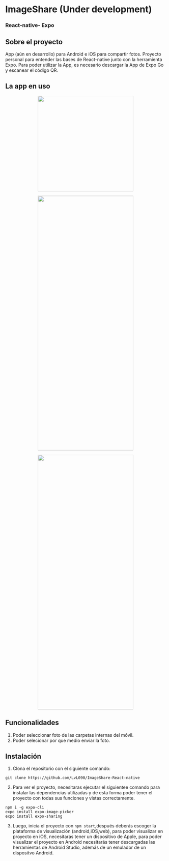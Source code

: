 # ImageShare (Under development)
### React-native- Expo

## Sobre el proyecto
App (aún en desarrollo) para Android e iOS para compartir fotos. Proyecto personal para entender las bases de React-native junto con la herramienta Expo.
Para poder utilizar la App, es necesario descargar la App de Expo Go y escanear el código QR.

## La app en uso

<p align="center">
  <img width="300" height="300" src="https://user-images.githubusercontent.com/99020950/182889906-232804dc-de81-4f2a-933c-54887139b22c.png">
</p>
<p align="center">
  <img width="300" height="800" src="https://user-images.githubusercontent.com/99020950/182877167-7bd8a67c-8ef7-4984-877b-512cd9d6c594.png">
</p>
<p align="center">
  <img width="300" height="800" src="https://user-images.githubusercontent.com/99020950/182877169-1ba77e13-4fc9-4880-a1a8-c2bf9180dbb1.png">
</p>



## Funcionalidades
1. Poder seleccionar foto de las carpetas internas del móvil.
2. Poder selecionar por que medio enviar la foto.


## Instalación

1. Clona el repositorio con el siguiente comando: 
```
git clone https://github.com/LvL090/ImageShare-React-native
```

2. Para ver el proyecto, necesitaras ejecutar el siguientee comando para instalar las dependencias utilizadas y de esta forma poder tener el proyecto con todas sus funciones y vistas correctamente.

```
npm i -g expo-cli
expo install expo-image-picker
expo install expo-sharing
```

3. Luego, inicia el proyecto con `npm start`,después deberás escoger la plataforma de visualización (android,iOS,web), para poder visualizar en proyecto en iOS, necesitarás tener un dispositivo de Apple,
para poder visualizar el proyecto en Android necesitarás tener descargadas las herramientas de Android Studio,
además de un emulador de un dispositvo Android.
